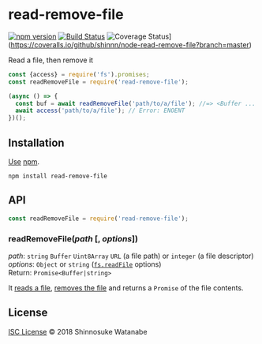 # read-remove-file

[![npm version](https://img.shields.io/npm/v/read-remove-file.svg)](https://www.npmjs.com/package/read-remove-file)
[![Build Status](https://travis-ci.org/shinnn/node-read-remove-file.svg?branch=master)](https://travis-ci.org/shinnn/node-read-remove-file)
![Coverage Status](https://coveralls.io/repos/github/shinnn/node-read-remove-file/badge.svg?branch=master)](https://coveralls.io/github/shinnn/node-read-remove-file?branch=master)

Read a file, then remove it

```javascript
const {access} = require('fs').promises;
const readRemoveFile = require('read-remove-file');

(async () => {
  const buf = await readRemoveFile('path/to/a/file'); //=> <Buffer ... >
  await access('path/to/a/file'); // Error: ENOENT
})();
```

## Installation

[Use](https://docs.npmjs.com/cli/install) [npm](https://docs.npmjs.com/getting-started/what-is-npm).

```
npm install read-remove-file
```

## API

```javascript
const readRemoveFile = require('read-remove-file');
```

### readRemoveFile(*path* [, *options*])

*path*: `string` `Buffer` `Uint8Array` `URL` (a file path) or `integer` (a file descriptor)  
*options*: `Object` or `string` ([`fs.readFile`][fs.readFile] options)  
Return: `Promise<Buffer|string>`

It [reads a file][fs.readFile], [removes the file](https://nodejs.org/api/fs.html#fs_fs_unlink_path_callback) and returns a `Promise` of the file contents.

## License

[ISC License](./LICENSE) © 2018 Shinnosuke Watanabe

[fs.readFile]: https://nodejs.org/api/fs.html#fs_fs_readfile_path_options_callback
